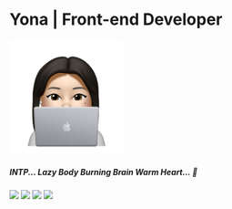 

# Yona | Front-end Developer 
<img src="./coding-uzi.png" width="200"/>

##### INTP... Lazy Body Burning Brain Warm Heart... 🐻
<img src="https://img.shields.io/badge/JavaScript-yellow" /> <img src="https://img.shields.io/badge/TypeScript-blue" /> <img src="https://img.shields.io/badge/React-9cf" /> <img src="https://img.shields.io/badge/Redux-blueviolet" />




